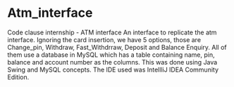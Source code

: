 # Atm_interface
Code clause internship - ATM interface
An interface to replicate the atm interface. Ignoring the card insertion, we have 5 options, those are Change_pin, Withdraw, Fast_Withdrraw, Deposit and Balance Enquiry. All of them use a database  in MySQL which has a table containing name, pin, balance and account number as the columns. This was done using Java Swing and MySQL concepts. The IDE used was IntellliJ IDEA Community Edition.
